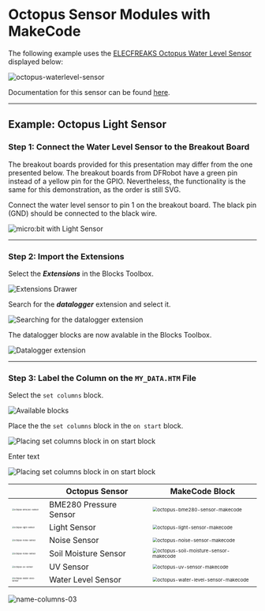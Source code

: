 # Octopus Sensor Modules with MakeCode

The following example uses the [ELECFREAKS Octopus Water Level Sensor](https://www.elecfreaks.com/octopus-water-level-sensor.html) displayed below:

![octopus-waterlevel-sensor](assets/octopus-light-sensor.png)

Documentation for this sensor can be found [here](https://wiki.elecfreaks.com/en/microbit/sensor/octopus-sensors/sensor/octopus_ef04094).

---
## Example: Octopus Light Sensor
### Step 1: Connect the Water Level Sensor to the Breakout Board

The breakout boards provided for this presentation may differ from the one presented below. The breakout boards from DFRobot have a green pin instead of a yellow pin for the GPIO. Nevertheless, the functionality is the same for this demonstration, as the order is still SVG.

Connect the water level sensor to pin 1 on the breakout board. The black pin (GND) should be connected to the black wire.

![micro:bit with Light Sensor](assets/microbit-octopus-light-sensor.png)

---

### Step 2: Import the Extensions

Select the ***Extensions*** in the Blocks Toolbox.

![Extensions Drawer](assets/makecode-extensions-01.png)  

Search for the ***datalogger*** extension and select it. 

![Searching for the datalogger extension](assets/makecode-extensions-02.png)

The datalogger blocks are now avalable in the Blocks Toolbox.

![Datalogger extension](assets/makecode-extensions-03.png)

---

### Step 3: Label the Column on the `MY_DATA.HTM` File

Select the `set columns` block.

![Available blocks](assets/makecode-extensions-04.png)

Place the the `set columns` block in the `on start` block.

![Placing set columns block in on start block](assets/name-columns-02.png)

Enter text

![Placing set columns block in on start block](assets/name-columns-03.png)





|                                                              | Octopus Sensor         | MakeCode Block                                               |
| ------------------------------------------------------------ | ---------------------- | ------------------------------------------------------------ |
| <img src="assets/octopus-bme280-sensor.png" alt="octopus-bme280-sensor" style="zoom:25%;" /> | BME280 Pressure Sensor | <img src="assets/octopus-bme280-sensor-makecode.png" alt="octopus-bme280-sensor-makecode" style="zoom:60%;" /> |
| <img src="assets/octopus-light-sensor.png" alt="octopus-light-sensor" style="zoom:25%;" /> | Light Sensor           | <img src="assets/octopus-light-sensor-makecode.png" alt="octopus-light-sensor-makecode" style="zoom:60%;" /> |
| <img src="assets/octopus-noise-sensor.png" alt="octopus-noise-sensor" style="zoom:25%;" /> | Noise Sensor           | <img src="assets/octopus-noise-sensor-makecode.png" alt="octopus-noise-sensor-makecode" style="zoom:60%;" /> |
| <img src="assets/octopus-soil-moisture-sensor.png" alt="octopus-noise-sensor" style="zoom:25%;" /> | Soil Moisture Sensor   | <img src="assets/octopus-soil-moisture-sensor-makecode.png" alt="octopus-soil-moisture-sensor-makecode" style="zoom:60%;" /> |
| <img src="assets/octopus-uv-sensor.png" alt="octopus-uv-sensor" style="zoom:25%;" /> | UV Sensor              | <img src="assets/octopus-uv-sensor-makecode.png" alt="octopus-uv-sensor-makecode" style="zoom:60%;" /> |
| <img src="assets/octopus-water-level-sensor.png" alt="octopus-water-level-sensor" style="zoom:25%;" /> | Water Level Sensor     | <img src="assets/octopus-water-level-sensor-makecode.png" alt="octopus-water-level-sensor-makecode" style="zoom:60%;" /> |

![name-columns-03](assets/name-columns-03.png)
